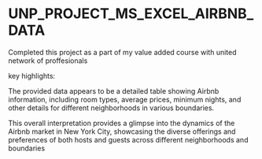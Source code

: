 # UNP_PROJECT_MS_EXCEL_AIRBNB_DATA
Completed this project as a part of my value added course with united network of proffesionals

key highlights:

The provided data appears to be a detailed table showing Airbnb information, including room types, average prices, minimum nights, and other details for different neighborhoods in various boundaries.

This overall interpretation provides a glimpse into the dynamics of the Airbnb market in New York City, showcasing the diverse offerings and preferences of both hosts and guests across different neighborhoods and boundaries
